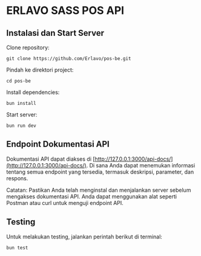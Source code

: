 # ERLAVO SASS POS API 

## Instalasi dan Start Server
Clone repository:
```
git clone https://github.com/Erlavo/pos-be.git
```

Pindah ke direktori project:
```
cd pos-be
```

Install dependencies:
```
bun install
```

Start server:
```
bun run dev
```

## Endpoint Dokumentasi API
Dokumentasi API dapat diakses di [http://127.0.0.1:3000/api-docs/](http://127.0.0.1:3000/api-docs/).
Di sana Anda dapat menemukan informasi tentang semua endpoint yang tersedia, termasuk deskripsi, parameter, dan respons.

Catatan:
Pastikan Anda telah menginstal dan menjalankan server sebelum mengakses dokumentasi API.
Anda dapat menggunakan alat seperti Postman atau curl untuk menguji endpoint API.

## Testing
Untuk melakukan testing, jalankan perintah berikut di terminal:
```
bun test
```
